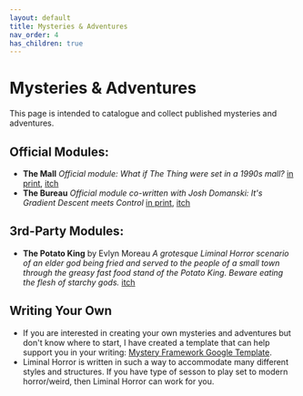 ```yaml
---
layout: default
title: Mysteries & Adventures
nav_order: 4
has_children: true
---
```

# Mysteries & Adventures
This page is intended to catalogue and collect published mysteries and adventures.

## Official Modules:
- **The Mall** *Official module: What if The Thing were set in a 1990s mall?* [in print](https://www.exaltedfuneral.com/collections/free-rpg-iv-the-funeral-chapter-ef-exclusives/products/the-mall), [itch](https://goblinarchives.itch.io/the-mall)
- **The Bureau** *Official module co-written with Josh Domanski: It's Gradient Descent meets Control*  [in print](https://www.exaltedfuneral.com/collections/free-rpg-iv-the-funeral-chapter-ef-exclusives/products/the-bureau), [itch](https://goblinarchives.itch.io/the-bureau)

## 3rd-Party Modules:
- **The Potato King** by Evlyn Moreau *A grotesque Liminal Horror scenario of an elder god being fried and served to the people of a small town through the greasy fast food stand of the Potato King. Beware eating the flesh of starchy gods.* [itch](https://evlyn.itch.io/the-potato-king)

## Writing Your Own
- If you are interested in creating your own mysteries and adventures but don't know where to start, I have created a template that can help support you in your writing: [Mystery Framework Google Template](https://docs.google.com/document/d/1h2KVL4owTgfal60nbN-mRa6s4G8cDm147gWiV95vNfw/edit?usp=sharing).
- Liminal Horror is written in such a way to accommodate many different styles and structures. If you have type of sesson to play set to modern horror/weird, then Liminal Horror can work for you.
